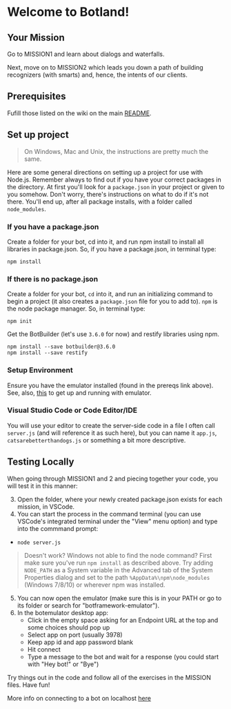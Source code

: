 # Welcome to Botland!

## Your Mission

Go to MISSION1 and learn about dialogs and waterfalls.

Next, move on to MISSION2 which leads you down a path of building recognizers (with smarts) and, hence, the intents of our clients.


## Prerequisites

Fufill those listed on the wiki on the main [README](../README.md).

## Set up project

> On Windows, Mac and Unix, the instructions are pretty much the same.

Here are some general directions on setting up a project for use with Node.js.  Remember always to find out if you have your correct packages in the directory.  At first you'll look for a `package.json` in your project or given to you somehow.  Don't worry, there's instructions on what to do if it's not there.  You'll end up, after all package installs, with a folder called `node_modules`.

### If you have a package.json

Create a folder for your bot, cd into it, and run npm install to install all libraries in package.json.  So, if you have a package.json, in terminal type:

    npm install


### If there is **no** package.json

Create a folder for your bot, `cd` into it, and run an initializing command to begin a project (it also creates a `package.json` file for you to add to).  `npm` is the node package manager.  So, in terminal type:

    npm init
    
Get the BotBuilder (let's use `3.6.0` for now) and restify libraries using npm.

    npm install --save botbuilder@3.6.0
    npm install --save restify

### Setup Environment

Ensure you have the emulator installed (found in the prereqs link above).  See, also, [this](https://github.com/microsoft/botframework-emulator/wiki/Getting-Started#get-up-and-running) to get up and running with emulator.

### Visual Studio Code or Code Editor/IDE

You will use your editor to create the server-side code in a file I often call `server.js` (and will reference it as such here), but you can name it `app.js`, `catsarebetterthandogs.js` or something a bit more descriptive.

## Testing Locally

When going through MISSION1 and 2 and piecing together your code, you will test it in this manner:

3.  Open the folder, where your newly created package.json exists for each mission, in VSCode.
3.  You can start the process in the command terminal (you can use VSCode's integrated terminal under the "View" menu option) and type into the commmand prompt:
  - `node server.js`
  
  > Doesn't work? Windows not able to find the node command?  First make sure you've run `npm install` as described above.  Try adding `NODE_PATH` as a System variable in the Advanced tab of the System Properties dialog and set to the path `%AppData%\npm\node_modules` (Windows 7/8/10) or wherever npm was installed.
5.  You can now open the emulator (make sure this is in your PATH or go to its folder or search for "botframework-emulator").
6.  In the botemulator desktop app:
    * Click in the empty space asking for an Endpoint URL at the top and some choices should pop up
    * Select app on port (usually 3978)
    * Keep app id and app password blank
    * Hit connect
    * Type a message to the bot and wait for a response (you could start with "Hey bot!" or "Bye")

Try things out in the code and follow all of the exercises in the MISSION files.  Have fun!

More info on connecting to a bot on localhost [here](https://github.com/microsoft/botframework-emulator/wiki/Getting-Started#connect-to-a-bot-running-on-localhost)


